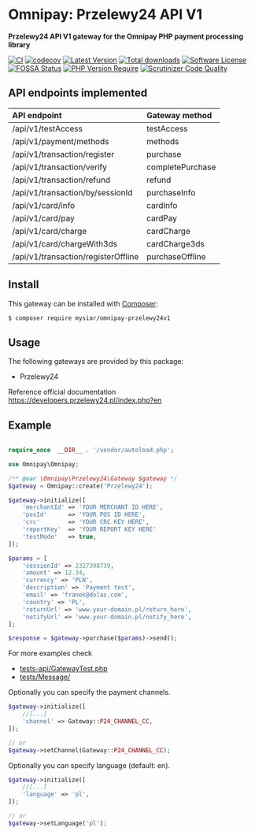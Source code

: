 # Omnipay: Przelewy24 API V1

**Przelewy24 API V1 gateway for the Omnipay PHP payment processing library**

[![CI](https://github.com/mysiar/omnipay-przelewy24v1/actions/workflows/tests.yml/badge.svg)](https://github.com/mysiar/omnipay-przelewy24v1/actions)
[![codecov](https://codecov.io/gh/mysiar/omnipay-przelewy24v1/branch/main/graph/badge.svg?token=gW4QFlc4lw)](https://codecov.io/gh/mysiar/omnipay-przelewy24v1)
[![Latest Version](https://img.shields.io/github/release/mysiar/omnipay-przelewy24v1.svg)](https://github.com/mysiar/omnipay-przelewy24v1/releases)
[![Total downloads](https://img.shields.io/packagist/dt/mysiar/omnipay-przelewy24v1.svg)](https://packagist.org/packages/mysiar/omnipay-przelewy24v1)
[![Software License](https://img.shields.io/badge/license-MIT-brightgreen.svg?style)](LICENSE)
[![FOSSA Status](https://app.fossa.com/api/projects/git%2Bgithub.com%2Fmysiar%2Fomnipay-przelewy24v1.svg?type=shield)](https://app.fossa.com/projects/git%2Bgithub.com%2Fmysiar%2Fomnipay-przelewy24v1?ref=badge_shield)
[![PHP Version Require](http://poser.pugx.org/mysiar/omnipay-przelewy24v1/require/php)](https://packagist.org/packages/mysiar/omnipay-przelewy24v1)
[![Scrutinizer Code Quality](https://scrutinizer-ci.com/g/mysiar/omnipay-przelewy24v1/badges/quality-score.png?b=main)](https://scrutinizer-ci.com/g/mysiar/omnipay-przelewy24v1/?branch=main)

## API endpoints implemented

| API endpoint                        | Gateway method   |
|:------------------------------------|:-----------------|
| /api/v1/testAccess                  | testAccess       |
| /api/v1/payment/methods             | methods          |
| /api/v1/transaction/register        | purchase         |
| /api/v1/transaction/verify          | completePurchase |
| /api/v1/transaction/refund          | refund           |
| /api/v1/transaction/by/sessionId    | purchaseInfo     |
| /api/v1/card/info                   | cardInfo         |
| /api/v1/card/pay                    | cardPay          |
| /api/v1/card/charge                 | cardCharge       |
| /api/v1/card/chargeWith3ds          | cardCharge3ds    |
| /api/v1/transaction/registerOffline | purchaseOffline  |

## Install

This gateway can be installed with [Composer](https://getcomposer.org/):

``` bash
$ composer require mysiar/omnipay-przelewy24v1
```

## Usage

The following gateways are provided by this package:

* Przelewy24

Reference official documentation https://developers.przelewy24.pl/index.php?en

## Example

```php

require_once  __DIR__ . '/vendor/autoload.php';

use Omnipay\Omnipay;

/** @var \Omnipay\Przelewy24\Gateway $gateway */
$gateway = Omnipay::create('Przelewy24');

$gateway->initialize([
    'merchantId' => 'YOUR MERCHANT ID HERE',
    'posId'      => 'YOUR POS ID HERE',
    'crc'        => 'YOUR CRC KEY HERE',
    'reportKey'  => 'YOUR REPORT KEY HERE'
    'testMode'   => true,
]);

$params = [
    'sessionId' => 2327398739,
    'amount' => 12.34,
    'currency' => 'PLN',
    'description' => 'Payment test',
    'email' => 'franek@dolas.com',
    'country' => 'PL',
    'returnUrl' => 'www.your-domain.pl/return_here',
    'notifyUrl' => 'www.your-domain.pl/notify_here',
];

$response = $gateway->purchase($params)->send();
```

For more examples check 
* [tests-api/GatewayTest.php](tests-api/GatewayTest.php)
* [tests/Message/](tests/Message/)

Optionally you can specify the payment channels.

```php
$gateway->initialize([
    //[...]
    'channel' => Gateway::P24_CHANNEL_CC,
]);

// or
$gateway->setChannel(Gateway::P24_CHANNEL_CC); 
```

Optionally you can specify language (default: en).

```php
$gateway->initialize([
    //[...]
    'language' => 'pl',
]);

// or
$gateway->setLanguage('pl'); 
```
